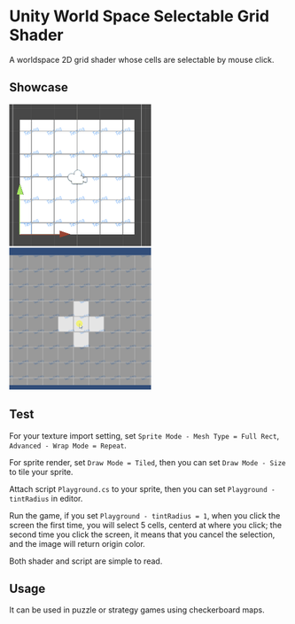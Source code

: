 # Unity World Space Selectable Grid Shader

A worldspace 2D grid shader whose cells are selectable by mouse click.

## Showcase

<img title = "world_space_grid" src = "./Showcase/world_space_grid.gif" width="256">

<img title = "click_pos" src = "./Showcase/click_pos.gif" width="256">

## Test

For your texture import setting, set `Sprite Mode - Mesh Type = Full Rect`, `Advanced - Wrap Mode = Repeat`.

For sprite render, set `Draw Mode = Tiled`, then you can set `Draw Mode - Size` to tile your sprite.

Attach script `Playground.cs` to your sprite, then you can set `Playground - tintRadius` in editor.

Run the game, if you set `Playground - tintRadius = 1`, when you click the screen the first time, you will select 5 cells, centerd at where you click; the second time you click the screen, it means that you cancel the selection, and the image will return origin color.

Both shader and script are simple to read.

## Usage

It can be used in puzzle or strategy games using checkerboard maps.